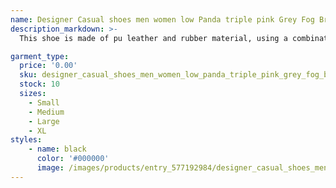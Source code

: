 ```yaml
---
name: Designer Casual shoes men women low Panda triple pink Grey Fog Brown Wolf Grey university red orange Medium Olive UNC Georgetown Active Fuch
description_markdown: >-
  This shoe is made of pu leather and rubber material, using a combination of sewing and glue. Suitable for daily running and walking wear, very comfortable,suitable for most. It can be worn in any place,can be worn all year round,fashionable and versatile. Which is available in various colors and styles,blue and black one is the most popular color. We also sell many other different style sport shoes,basketball shoes,casual shoes women high heels...also acceptable for bulk purchase,please contact us..syi

garment_type:
  price: '0.00'
  sku: designer_casual_shoes_men_women_low_panda_triple_pink_grey_fog_brown_wolf_grey_university_red_orange_medium_olive_unc_georgetown_active_fuch
  stock: 10
  sizes:
    - Small
    - Medium
    - Large
    - XL
styles:
    - name: black
      color: '#000000'
      image: /images/products/entry_577192984/designer_casual_shoes_men_women_low_panda_triple_pink_grey_fog_brown_wolf_grey_university_red_orange_medium_olive_unc_georgetown_active_fuch_577192984.jpg
---
```

